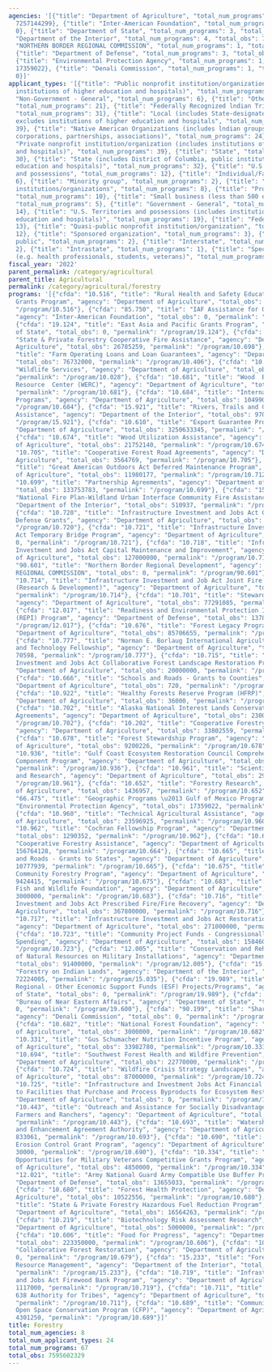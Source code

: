 ```yaml
---
agencies: '[{"title": "Department of Agriculture", "total_num_programs": 53, "total_obs":
  7257144299}, {"title": "Inter-American Foundation", "total_num_programs": 1, "total_obs":
  0}, {"title": "Department of State", "total_num_programs": 3, "total_obs": 0}, {"title":
  "Department of the Interior", "total_num_programs": 4, "total_obs": 78225485}, {"title":
  "NORTHERN BORDER REGIONAL COMMISSION", "total_num_programs": 1, "total_obs": 0},
  {"title": "Department of Defense", "total_num_programs": 3, "total_obs": 242873523},
  {"title": "Environmental Protection Agency", "total_num_programs": 1, "total_obs":
  17359022}, {"title": "Denali Commission", "total_num_programs": 1, "total_obs":
  0}]'
applicant_types: '[{"title": "Public nonprofit institution/organization (includes
  institutions of higher education and hospitals)", "total_num_programs": 43}, {"title":
  "Non-Government - General", "total_num_programs": 6}, {"title": "Other public institution/organization",
  "total_num_programs": 21}, {"title": "Federally Recognized lndian Tribal Governments",
  "total_num_programs": 31}, {"title": "Local (includes State-designated lndian Tribes,
  excludes institutions of higher education and hospitals", "total_num_programs":
  39}, {"title": "Native American Organizations (includes lndian groups, cooperatives,
  corporations, partnerships, associations)", "total_num_programs": 24}, {"title":
  "Private nonprofit institution/organization (includes institutions of higher education
  and hospitals)", "total_num_programs": 39}, {"title": "State", "total_num_programs":
  30}, {"title": "State (includes District of Columbia, public institutions of higher
  education and hospitals)", "total_num_programs": 32}, {"title": "U.S. Territories
  and possessions", "total_num_programs": 12}, {"title": "Individual/Family", "total_num_programs":
  6}, {"title": "Minority group", "total_num_programs": 2}, {"title": "Other private
  institutions/organizations", "total_num_programs": 8}, {"title": "Profit organization",
  "total_num_programs": 10}, {"title": "Small business (less than 500 employees)",
  "total_num_programs": 5}, {"title": "Government - General", "total_num_programs":
  14}, {"title": "U.S. Territories and possessions (includes institutions of higher
  education and hospitals)", "total_num_programs": 19}, {"title": "Federal", "total_num_programs":
  13}, {"title": "Quasi-public nonprofit institution/organization", "total_num_programs":
  12}, {"title": "Sponsored organization", "total_num_programs": 3}, {"title": "Anyone/general
  public", "total_num_programs": 2}, {"title": "Interstate", "total_num_programs":
  2}, {"title": "Intrastate", "total_num_programs": 1}, {"title": "Specialized group
  (e.g. health professionals, students, veterans)", "total_num_programs": 1}]'
fiscal_year: '2022'
parent_permalink: /category/agricultural
parent_title: Agricultural
permalink: /category/agricultural/forestry
programs: '[{"cfda": "10.516", "title": "Rural Health and Safety Education Competitive
  Grants Program", "agency": "Department of Agriculture", "total_obs": 4000000, "permalink":
  "/program/10.516"}, {"cfda": "85.750", "title": "IAF Assistance for Overseas Programs",
  "agency": "Inter-American Foundation", "total_obs": 0, "permalink": "/program/85.750"},
  {"cfda": "19.124", "title": "East Asia and Pacific Grants Program", "agency": "Department
  of State", "total_obs": 0, "permalink": "/program/19.124"}, {"cfda": "10.698", "title":
  "State & Private Forestry Cooperative Fire Assistance", "agency": "Department of
  Agriculture", "total_obs": 26785259, "permalink": "/program/10.698"}, {"cfda": "10.406",
  "title": "Farm Operating Loans and Loan Guarantees", "agency": "Department of Agriculture",
  "total_obs": 76732000, "permalink": "/program/10.406"}, {"cfda": "10.028", "title":
  "Wildlife Services", "agency": "Department of Agriculture", "total_obs": 21395665,
  "permalink": "/program/10.028"}, {"cfda": "10.681", "title": "Wood  Education and
  Resource  Center (WERC)", "agency": "Department of Agriculture", "total_obs": 0,
  "permalink": "/program/10.681"}, {"cfda": "10.684", "title": "International Forestry
  Programs", "agency": "Department of Agriculture", "total_obs": 10499084, "permalink":
  "/program/10.684"}, {"cfda": "15.921", "title": "Rivers, Trails and Conservation
  Assistance", "agency": "Department of the Interior", "total_obs": 970685, "permalink":
  "/program/15.921"}, {"cfda": "10.610", "title": "Export Guarantee Program ", "agency":
  "Department of Agriculture", "total_obs": 3250633345, "permalink": "/program/10.610"},
  {"cfda": "10.674", "title": "Wood Utilization Assistance", "agency": "Department
  of Agriculture", "total_obs": 21752140, "permalink": "/program/10.674"}, {"cfda":
  "10.705", "title": "Cooperative Forest Road Agreements", "agency": "Department of
  Agriculture", "total_obs": 3564769, "permalink": "/program/10.705"}, {"cfda": "10.712",
  "title": "Great American Outdoors Act Deferred Maintenance Program", "agency": "Department
  of Agriculture", "total_obs": 11980177, "permalink": "/program/10.712"}, {"cfda":
  "10.699", "title": "Partnership Agreements", "agency": "Department of Agriculture",
  "total_obs": 133753783, "permalink": "/program/10.699"}, {"cfda": "15.948", "title":
  "National Fire Plan-Wildland Urban Interface Community Fire Assistance", "agency":
  "Department of the Interior", "total_obs": 510937, "permalink": "/program/15.948"},
  {"cfda": "10.720", "title": "Infrastructure Investment and Jobs Act Community Wildfire
  Defense Grants", "agency": "Department of Agriculture", "total_obs": 3809000, "permalink":
  "/program/10.720"}, {"cfda": "10.721", "title": "Infrastructure Investment and Jobs
  Act Temporary Bridge Program", "agency": "Department of Agriculture", "total_obs":
  0, "permalink": "/program/10.721"}, {"cfda": "10.718", "title": "Infrastructure
  Investment and Jobs Act Capital Maintenance and Improvement", "agency": "Department
  of Agriculture", "total_obs": 127000000, "permalink": "/program/10.718"}, {"cfda":
  "90.601", "title": "Northern Border Regional Development", "agency": "NORTHERN BORDER
  REGIONAL COMMISSION", "total_obs": 0, "permalink": "/program/90.601"}, {"cfda":
  "10.714", "title": "Infrastructure Investment and Job Act Joint Fire Science Program
  (Research & Development)", "agency": "Department of Agriculture", "total_obs": 2000000000,
  "permalink": "/program/10.714"}, {"cfda": "10.701", "title": "Stewardship Agreements",
  "agency": "Department of Agriculture", "total_obs": 77291085, "permalink": "/program/10.701"},
  {"cfda": "12.017", "title": "Readiness and Environmental Protection Integration
  (REPI) Program", "agency": "Department of Defense", "total_obs": 137818490, "permalink":
  "/program/12.017"}, {"cfda": "10.676", "title": "Forest Legacy Program", "agency":
  "Department of Agriculture", "total_obs": 85706655, "permalink": "/program/10.676"},
  {"cfda": "10.777", "title": "Norman E. Borlaug International Agricultural Science
  and Technology Fellowship", "agency": "Department of Agriculture", "total_obs":
  70598, "permalink": "/program/10.777"}, {"cfda": "10.715", "title": "Infrastructure
  Investment and Jobs Act Collaborative Forest Landscape Restoration Program", "agency":
  "Department of Agriculture", "total_obs": 20000000, "permalink": "/program/10.715"},
  {"cfda": "10.666", "title": "Schools and Roads - Grants to Counties", "agency":
  "Department of Agriculture", "total_obs": 720, "permalink": "/program/10.666"},
  {"cfda": "10.922", "title": "Healthy Forests Reserve Program (HFRP)", "agency":
  "Department of Agriculture", "total_obs": 36000, "permalink": "/program/10.922"},
  {"cfda": "10.702", "title": "Alaska National Interest Lands Conservation Act (ANILCA)
  Agreements", "agency": "Department of Agriculture", "total_obs": 2300000, "permalink":
  "/program/10.702"}, {"cfda": "10.202", "title": "Cooperative Forestry Research",
  "agency": "Department of Agriculture", "total_obs": 33802559, "permalink": "/program/10.202"},
  {"cfda": "10.678", "title": "Forest Stewardship Program", "agency": "Department
  of Agriculture", "total_obs": 9200226, "permalink": "/program/10.678"}, {"cfda":
  "10.936", "title": "Gulf Coast Ecosystem Restoration Council Comprehensive Plan
  Component Program", "agency": "Department of Agriculture", "total_obs": 4085000,
  "permalink": "/program/10.936"}, {"cfda": "10.961", "title": "Scientific Cooperation
  and Research", "agency": "Department of Agriculture", "total_obs": 299748, "permalink":
  "/program/10.961"}, {"cfda": "10.652", "title": "Forestry Research", "agency": "Department
  of Agriculture", "total_obs": 1436957, "permalink": "/program/10.652"}, {"cfda":
  "66.475", "title": "Geographic Programs \u2013 Gulf of Mexico Program", "agency":
  "Environmental Protection Agency", "total_obs": 17359022, "permalink": "/program/66.475"},
  {"cfda": "10.960", "title": "Technical Agricultural Assistance", "agency": "Department
  of Agriculture", "total_obs": 23596925, "permalink": "/program/10.960"}, {"cfda":
  "10.962", "title": "Cochran Fellowship Program", "agency": "Department of Agriculture",
  "total_obs": 1290352, "permalink": "/program/10.962"}, {"cfda": "10.664", "title":
  "Cooperative Forestry Assistance", "agency": "Department of Agriculture", "total_obs":
  156764128, "permalink": "/program/10.664"}, {"cfda": "10.665", "title": "Schools
  and Roads - Grants to States", "agency": "Department of Agriculture", "total_obs":
  10777939, "permalink": "/program/10.665"}, {"cfda": "10.675", "title": "Urban and
  Community Forestry Program", "agency": "Department of Agriculture", "total_obs":
  9424415, "permalink": "/program/10.675"}, {"cfda": "10.683", "title": "National
  Fish and Wildlife Foundation", "agency": "Department of Agriculture", "total_obs":
  3000000, "permalink": "/program/10.683"}, {"cfda": "10.716", "title": "Infrastructure
  Investment and Jobs Act Prescribed Fire/Fire Recovery", "agency": "Department of
  Agriculture", "total_obs": 367800000, "permalink": "/program/10.716"}, {"cfda":
  "10.717", "title": "Infrastructure Investment and Jobs Act Restoration/Revegetation",
  "agency": "Department of Agriculture", "total_obs": 271000000, "permalink": "/program/10.717"},
  {"cfda": "10.723", "title": "Community Project Funds - Congressionally Directed
  Spending", "agency": "Department of Agriculture", "total_obs": 15846000, "permalink":
  "/program/10.723"}, {"cfda": "12.005", "title": "Conservation and Rehabilitation
  of Natural Resources on Military Installations", "agency": "Department of Defense",
  "total_obs": 91400000, "permalink": "/program/12.005"}, {"cfda": "15.035", "title":
  "Forestry on Indian Lands", "agency": "Department of the Interior", "total_obs":
  72224005, "permalink": "/program/15.035"}, {"cfda": "19.989", "title": "State/African
  Regional - Other Economic Support Funds (ESF) Projects/Programs", "agency": "Department
  of State", "total_obs": 0, "permalink": "/program/19.989"}, {"cfda": "19.600", "title":
  "Bureau of Near Eastern Affairs", "agency": "Department of State", "total_obs":
  0, "permalink": "/program/19.600"}, {"cfda": "90.199", "title": "Shared Services",
  "agency": "Denali Commission", "total_obs": 0, "permalink": "/program/90.199"},
  {"cfda": "10.682", "title": "National Forest Foundation", "agency": "Department
  of Agriculture", "total_obs": 3000000, "permalink": "/program/10.682"}, {"cfda":
  "10.331", "title": "Gus Schumacher Nutrition Incentive Program", "agency": "Department
  of Agriculture", "total_obs": 33982780, "permalink": "/program/10.331"}, {"cfda":
  "10.694", "title": "Southwest Forest Health and Wildfire Prevention", "agency":
  "Department of Agriculture", "total_obs": 22770000, "permalink": "/program/10.694"},
  {"cfda": "10.724", "title": "Wildfire Crisis Strategy Landscapes", "agency": "Department
  of Agriculture", "total_obs": 87000000, "permalink": "/program/10.724"}, {"cfda":
  "10.725", "title": "Infrastructure and Investment Jobs Act Financial Assistance
  to Facilities that Purchase and Process Byproducts for Ecosystem Restoration", "agency":
  "Department of Agriculture", "total_obs": 0, "permalink": "/program/10.725"}, {"cfda":
  "10.443", "title": "Outreach and Assistance for Socially Disadvantaged and Veteran
  Farmers and Ranchers", "agency": "Department of Agriculture", "total_obs": 57500000,
  "permalink": "/program/10.443"}, {"cfda": "10.693", "title": "Watershed Restoration
  and Enhancement Agreement Authority", "agency": "Department of Agriculture", "total_obs":
  833061, "permalink": "/program/10.693"}, {"cfda": "10.690", "title": "Lake Tahoe
  Erosion Control Grant Program", "agency": "Department of Agriculture", "total_obs":
  30000, "permalink": "/program/10.690"}, {"cfda": "10.334", "title": "Enhancing Agricultural
  Opportunities for Military Veterans Competitive Grants Program", "agency": "Department
  of Agriculture", "total_obs": 4850000, "permalink": "/program/10.334"}, {"cfda":
  "12.021", "title": "Army National Guard Army Compatible Use Buffer Program", "agency":
  "Department of Defense", "total_obs": 13655033, "permalink": "/program/12.021"},
  {"cfda": "10.680", "title": "Forest Health Protection", "agency": "Department of
  Agriculture", "total_obs": 10522556, "permalink": "/program/10.680"}, {"cfda": "10.697",
  "title": "State & Private Forestry Hazardous Fuel Reduction Program", "agency":
  "Department of Agriculture", "total_obs": 16564263, "permalink": "/program/10.697"},
  {"cfda": "10.219", "title": "Biotechnology Risk Assessment Research", "agency":
  "Department of Agriculture", "total_obs": 5000000, "permalink": "/program/10.219"},
  {"cfda": "10.606", "title": "Food for Progress", "agency": "Department of Agriculture",
  "total_obs": 223350000, "permalink": "/program/10.606"}, {"cfda": "10.679", "title":
  "Collaborative Forest Restoration", "agency": "Department of Agriculture", "total_obs":
  0, "permalink": "/program/10.679"}, {"cfda": "15.233", "title": "Forest and Woodlands
  Resource Management", "agency": "Department of the Interior", "total_obs": 4519858,
  "permalink": "/program/15.233"}, {"cfda": "10.719", "title": "Infrastructure Investment
  and Jobs Act Firewood Bank Program", "agency": "Department of Agriculture", "total_obs":
  1117000, "permalink": "/program/10.719"}, {"cfda": "10.711", "title": "Forest Service
  638 Authority for Tribes", "agency": "Department of Agriculture", "total_obs": 688860,
  "permalink": "/program/10.711"}, {"cfda": "10.689", "title": "Community Forest and
  Open Space Conservation Program (CFP)", "agency": "Department of Agriculture", "total_obs":
  4301250, "permalink": "/program/10.689"}]'
title: Forestry
total_num_agencies: 8
total_num_applicant_types: 24
total_num_programs: 67
total_obs: 7595602329
---
```

